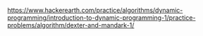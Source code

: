 https://www.hackerearth.com/practice/algorithms/dynamic-programming/introduction-to-dynamic-programming-1/practice-problems/algorithm/dexter-and-mandark-1/
